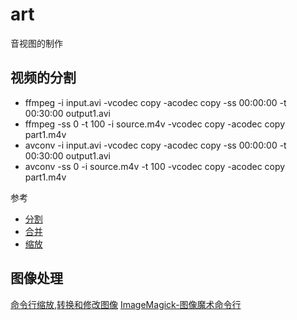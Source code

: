  # art
音视图的制作

## 视频的分割

* ffmpeg -i input.avi -vcodec copy -acodec copy -ss 00:00:00 -t 00:30:00 output1.avi
* ffmpeg -ss 0 -t 100 -i source.m4v -vcodec copy -acodec copy part1.m4v
* avconv -i input.avi -vcodec copy -acodec copy -ss 00:00:00 -t 00:30:00 output1.avi
* avconv -ss 0 -i source.m4v -t 100 -vcodec copy -acodec copy part1.m4v



参考

* [分割](http://askubuntu.com/questions/56022/what-to-use-to-quickly-cut-audio-video)
* [合并](https://trac.ffmpeg.org/wiki/Concatenate)
* [缩放](https://trac.ffmpeg.org/wiki/Scaling%20(resizing)%20with%20ffmpeg)


## 图像处理
[命令行缩放,转换和修改图像](https://www.howtogeek.com/109369/how-to-quickly-resize-convert-modify-images-from-the-linux-terminal/)
[ImageMagick-图像魔术命令行](https://www.imagemagick.org/script/command-line-processing.php)
